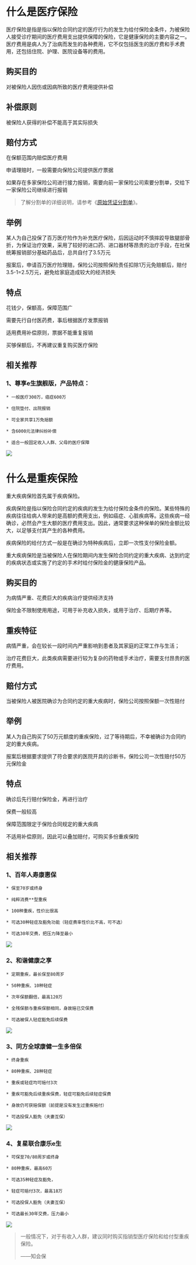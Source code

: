 # **什么是医疗保险**

医疗保险是指是指以保险合同约定的医疗行为的发生为给付保险金条件，为被保险人接受诊疗期间的医疗费用支出提供保障的保险，它是健康保险的主要内容之一。医疗费用是病人为了治病而发生的各种费用，它不仅包括医生的医疗费和手术费用，还包括住院、护理、医院设备等的费用。

## **购买目的**

对被保险人因伤或因病所致的医疗费用提供补偿

## **补偿原则**

被保险人获得的补偿不能高于其实际损失

## **赔付方式**

在保额范围内赔偿医疗费用

申请理赔时，一般需要向保险公司提供医疗票据

如果存在多家保险公司进行接力报销，需要向前一家保险公司索要分割单，交给下一家保险公司继续进行报销

> 了解分割单的详细说明，请参考《[原始凭证分割单](/bao-xian-gong-si/yuan-shi-ping-zheng-fen-ge-dan.md)》。

## **举例**

某人为自己投保了百万医疗险作为补充医疗保险，后因运动时不慎摔跤导致腿部骨折，为保证治疗效果，采用了较好的进口药、进口器材等昂贵的治疗手段，在社保统筹报销部分基础药品后，总共自付了3.5万元

报案后，申请百万医疗险理赔，保险公司按照保险责任扣除1万元免赔额后，赔付3.5-1=2.5万元，避免给家庭造成较大的经济损失

## **特点**

花钱少，保额高，保障范围广

需要先行自付医药费，事后根据医疗发票报销

适用费用补偿原则，票据不能重复报销

买够保额后，不再建议重复购买医疗保险

## **相关推荐**

### 1、尊享e生旗舰版，产品特点：

```
* 一般医疗300万，癌症600万

* 住院垫付、出院报销

* 可全家共享1万免赔额

* 含6000元法律纠纷补偿

* 适合一般固定收入人群、父母的医疗保障
```

![](/assets/产品活码（220px-不含知会保LOGO）/众安尊享e生旗舰版升级.png)

# **什么是重疾保险**

重大疾病保险首先属于疾病保险。

疾病保险是指以保险合同约定的疾病的发生为给付保险金条件的保险。某些特殊的疾病往往给病人带来的是高额的费用支出，例如癌症、心脏疾病等。这些疾病一经确诊，必然会产生大额的医疗费用支出。因此，通常要求这种保单的保险金额比较大，以足够支付其产生的各种费用。

疾病保险的给付方式一般是在确诊为特种疾病后，立即一次性支付保险金额。

重大疾病保险是当被保险人在保险期间内发生保险合同约定的重大疾病、达到约定的疾病状态或实施了约定的手术时给付保险金的健康保险产品。

## **购买目的**

为病情严重、花费巨大的疾病治疗提供经济支持

保险金不限制使用用途，可用于补充收入损失，或用于治疗、后期疗养等。

## **重疾特征**

病情严重，会在较长一段时间内严重影响到患者及其家庭的正常工作与生活；

治疗花费巨大，此类疾病需要进行较为复杂的药物或手术治疗，需要支付昂贵的医疗费用。

## **赔付方式**

当被保险人被医院确诊为合同约定的重大疾病时，保险公司按照保额一次性赔付

## **举例**

某人为自己购买了50万元额度的重疾保险，过了等待期后，不幸被确诊为合同约定的重大疾病。

报案后根据要求提供了符合要求的医院开具的诊断书，保险公司一次性赔付50万元保险金

## **特点**

确诊后先行赔付保险金，再进行治疗

保费一般较高

保障范围限定于保险合同规定的重大疾病

不适用补偿原则，因此可以叠加赔付，可购买多份重疾保险

## **相关推荐**

### **1、百年人寿康惠保**

```text
* 保至70岁或终身

* 纯粹消费**型重疾

* 100种重疾，性价比很高

* 可选30种轻症及豁免功能（轻症费率性价比不高，可不选）

* 可选30年交费，把压力降至最小
```

![](/assets/产品活码（220px-不含知会保LOGO）/百年康惠保重大疾病保险.png)

### **2、和谐健康之享**

```text
* 定期重疾，最长保至80周岁

* 50种重疾、10种轻症

* 次年保额翻倍，最高120万

* 全残保额与重疾保额相同，身故赔已交保费

* 可选被保人轻症豁免后续保费
```

![](/assets/产品活码（220px-不含知会保LOGO）/和谐健康之享定期重大疾病保险.png)

### **3、同方全球康健一生多倍保**

```text
* 终身重疾

* 80种重疾、28种轻症

* 重疾或轻症均可赔付3次

* 重疾可豁免后续重疾保费，轻症可豁免后续轻症保费

* 身故仍可获赔保额（前提是没有发生过重疾赔付）

* 可选投保人豁免（夫妻互保）
```

![](/assets/产品活码（220px-不含知会保LOGO）/同方全球康健一生多倍保终身重大疾病保险.png)

### **4、复星联合康乐e生**

```text
* 可保至70/80周岁或终身

* 80种重疾，最高60万

* 可选35种轻症及豁免，

* 轻症可赔付3次，最高18万

* 可选投保人豁免（夫妻互保）

* 可选最长30年交费，压力最小
```

![](/assets/产品活码（220px-不含知会保LOGO）/复星联合康乐e生重大疾病保险.png)

> 一般情况下，对于有收入人群，建议同时购买指销型医疗保险和给付型重疾保险。
>
> ——知会保



